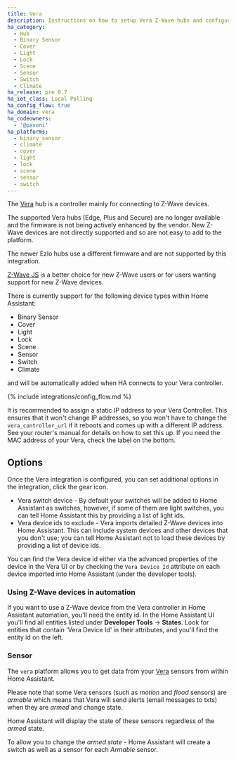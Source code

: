 ```yaml
---
title: Vera
description: Instructions on how to setup Vera Z-Wave hubs and configure devices within Home Assistant.
ha_category:
  - Hub
  - Binary Sensor
  - Cover
  - Light
  - Lock
  - Scene
  - Sensor
  - Switch
  - Climate
ha_release: pre 0.7
ha_iot_class: Local Polling
ha_config_flow: true
ha_domain: vera
ha_codeowners:
  - '@pavoni'
ha_platforms:
  - binary_sensor
  - climate
  - cover
  - light
  - lock
  - scene
  - sensor
  - switch
---
```


The [Vera](https://getvera.com/) hub is a controller mainly for connecting to Z-Wave devices. 

The supported Vera hubs (Edge, Plus and Secure) are no longer available and the firmware is not being actively enhanced by the vendor. New Z-Wave devices are not directly supported and so are not easy to add to the platform.

The newer Ezlo hubs use a different firmware and are not supported by this integration.

[Z-Wave JS](/integrations/zwave_js/) is a better choice for new Z-Wave users or for users wanting support for new Z-Wave devices.

There is currently support for the following device types within Home Assistant:

- Binary Sensor
- Cover
- Light
- Lock
- Scene
- Sensor
- Switch
- Climate

and will be automatically added when HA connects to your Vera controller.

{% include integrations/config_flow.md %}

<div class='note'>

  It is recommended to assign a static IP address to your Vera Controller. This ensures that it won't change IP addresses, so you won't have to change the `vera_controller_url` if it reboots and comes up with a different IP address. See your router's manual for details on how to set this up. If you need the MAC address of your Vera, check the label on the bottom.

</div>

## Options
Once the Vera integration is configured, you can set additional options in the integration, click the gear icon.

- Vera switch device - By default your switches will be added to Home Assistant as switches, however, if some of them are light switches, you can tell Home Assistant this by providing a list of light ids.
- Vera device ids to exclude - Vera imports detailed Z-Wave devices into Home Assistant. This can include system devices and other devices that you don't use; you can tell Home Assistant not to load these devices by providing a list of device ids.

You can find the Vera device id either via the advanced properties of the device in the Vera UI or by checking the `Vera Device Id` attribute on each device imported into Home Assistant (under the developer tools).

### Using Z-Wave devices in automation

If you want to use a Z-Wave device from the Vera controller in Home Assistant automation, you'll need the entity id. In the Home Assistant UI you'll find all entities listed under **Developer Tools** -> **States**. Look for entities that contain 'Vera Device Id' in their attributes, and you'll find the entity id on the left.

### Sensor

The `vera` platform allows you to get data from your [Vera](https://getvera.com/) sensors from within Home Assistant.

Please note that some Vera sensors (such as _motion_ and _flood_  sensors) are _armable_ which means that Vera will send alerts (email messages to txts) when they are _armed_ and change state.

Home Assistant will display the state of these sensors regardless of the _armed_ state.

To allow you to change the _armed state_ - Home Assistant will create a switch as well as a sensor for each _Armable_ sensor.
